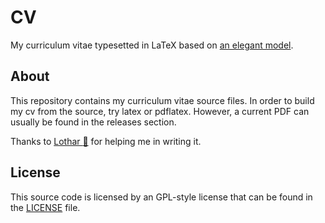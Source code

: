 # CV
My curriculum vitae typesetted in LaTeX based on [an elegant model](https://github.com/xdanaux/moderncv).  

## About
This repository contains my curriculum vitae source files. In order to build my cv from the source, try latex or pdflatex. However, a current PDF can usually be found in the releases section.  

Thanks to [Lothar :green_heart:](https://github.com/Lothar94) for helping me in writing it.

## License
This source code is licensed by an GPL-style license that can be found in the [LICENSE](LICENSE) file.

